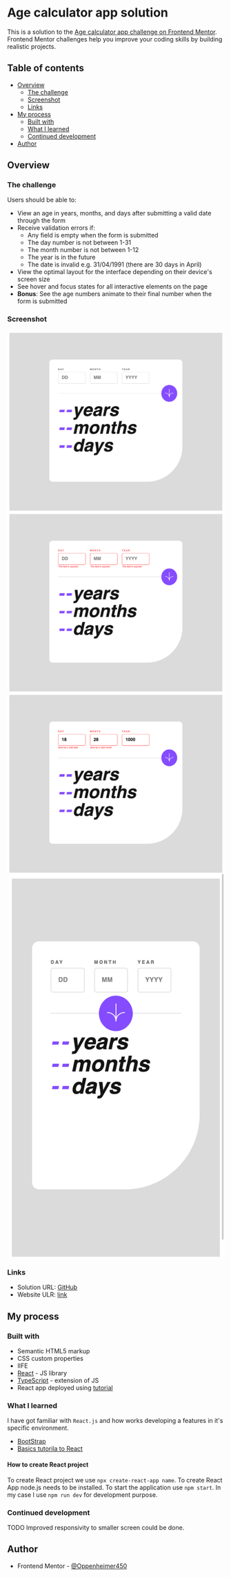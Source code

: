 # Age calculator app solution

This is a solution to the [Age calculator app challenge on Frontend Mentor](https://www.frontendmentor.io/challenges/age-calculator-app-dF9DFFpj-Q). Frontend Mentor challenges help you improve your coding skills by building realistic projects. 

## Table of contents

- [Overview](#overview)
  - [The challenge](#the-challenge)
  - [Screenshot](#screenshot)
  - [Links](#links)
- [My process](#my-process)
  - [Built with](#built-with)
  - [What I learned](#what-i-learned)
  - [Continued development](#continued-development)
- [Author](#author)

## Overview

### The challenge

Users should be able to:

- View an age in years, months, and days after submitting a valid date through the form
- Receive validation errors if:
  - Any field is empty when the form is submitted
  - The day number is not between 1-31
  - The month number is not between 1-12
  - The year is in the future
  - The date is invalid e.g. 31/04/1991 (there are 30 days in April)
- View the optimal layout for the interface depending on their device's screen size
- See hover and focus states for all interactive elements on the page
- **Bonus**: See the age numbers animate to their final number when the form is submitted

### Screenshot

![basic](./screenshots/basic.png)
![empty-input](./screenshots/empty-input.png)
![invalid-input](./screenshots/invalid-input.png)
![mobile-view](./screenshots/mobile-view.png)

### Links

- Solution URL: [GitHub](https://github.com/hollepat/age-calculator-app-main.git)
- Website ULR: [link](https://hollepat.github.io/age-calculator-app/)

## My process

### Built with

- Semantic HTML5 markup
- CSS custom properties
- IIFE
- [React](https://reactjs.org/) - JS library
- [TypeScript](https://www.typescriptlang.org/) - extension of JS
- React app deployed using [tutorial](https://www.linkedin.com/pulse/deploy-your-react-app-using-github-pages-hasibul-islam/)

### What I learned

I have got familiar with `React.js` and how works developing a features in it's specific environment.

- [BootStrap](https://getbootstrap.com)
- [Basics tutorila to React](https://www.youtube.com/watch?v=SqcY0GlETPk)

#### How to create React project

To create React project we use `npx create-react-app name`. To create React App node.js needs to be installed. To start the application use `npm start`. In my case I use `npm run dev` for development purpose.



### Continued development

TODO Improved responsivity to smaller screen could be done.


## Author

- Frontend Mentor - [@Oppenheimer450](https://www.frontendmentor.io/profile/yourusername)
